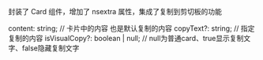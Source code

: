 封装了 Card 组件，增加了 nsextra 属性，集成了复制到剪切板的功能

content: string; // 卡片中的内容 也是默认复制的内容
copyText?: string; // 指定复制的内容
isVisualCopy?: boolean | null; // null为普通card、true显示复制文字、false隐藏复制文字